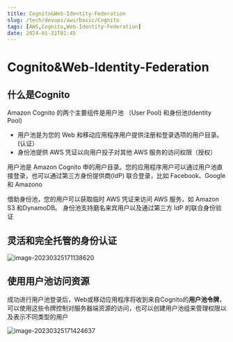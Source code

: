 ```yaml
---
title: Cognito&Web-Identity-Federation
slug: /tech/devops/aws/basic/Cognito
tags: [AWS,Cognito,Web-Identity-Federation]
date: 2024-01-31T01:45
---
```

# Cognito&Web-Identity-Federation

## 什么是Cognito

Amazon Cognito 的两个主要组件是用户池 （User Pool) 和身份池(Identity Pool) 

- ﻿用户池是为您的 Web 和移动应用程序用户提供注册和登录选项的用户目录。(认证）
- ﻿身份池提供 AWS 凭证以向用户投子对其他 AWS 服务的访问权限（授权）

用户池是 Amazon Cognito 申的用户目录。您的应用程序用户可以通过用户池直接登录，也可以通过第三方身份提供商(IdP) 联合登录，比如 Facebook、Google 和 Amazono

借助身份池，您的用户可以获取临时 AWS 凭证来访问 AWS 服务，如 Amazon S3 和DynamoDB。 身份池支持磨名来宾用户以及通过第三方 IdP 的联合身份验证

## 灵活和完全托管的身份认证

![image-20230325171138620](https://picgo-starry.oss-cn-beijing.aliyuncs.com/img/devops/AWS/cognito.png)

## 使用用户池访问资源

成功进行用户池登录后，Web或移动应用程序将收到来自Cognito的**用户池令牌**，可以使用这些令牌控制对服务器端资源的访问，也可以创建用户池组来管理权限以及表示不同类型的用户

![image-20230325171424637](https://picgo-starry.oss-cn-beijing.aliyuncs.com/img/devops/AWS/pool.png)